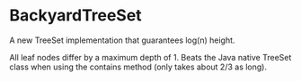 # BackyardTreeSet
A new TreeSet implementation that guarantees log(n) height.

All leaf nodes differ by a maximum depth of 1. Beats the Java native TreeSet class when using the contains method (only takes about 2/3 as long).
